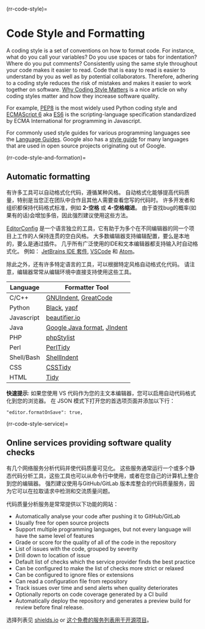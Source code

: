 (rr-code-style)=
# Code Style and Formatting

A coding style is a set of conventions on how to format code. For instance, what do you call your variables? Do you use spaces or tabs for indentation? Where do you put comments? Consistently using the same style throughout your code makes it easier to read. Code that is easy to read is easier to understand by you as well as by potential collaborators. Therefore, adhering to a coding style reduces the risk of mistakes and makes it easier to work together on software. [Why Coding Style Matters](http://coding.smashingmagazine.com/2012/10/25/why-coding-style-matters/) is a nice article on why coding styles matter and how they increase software quality.

For example, [PEP8](https://www.python.org/dev/peps/pep-0008/) is the most widely used Python coding style and [ECMAScript 6](http://es6-features.org/) aka [ES6](http://es6-features.org/) is the scripting-language specification standardized by ECMA International for programming in Javascript.

For commonly used style guides for various programming languages see the [Language Guides](https://guide.esciencecenter.nl/best_practices/language_guides/languages_overview.html). Google also has a [style guide](https://code.google.com/p/google-styleguide/) for many languages that are used in open source projects originating out of Google.

(rr-code-style-and-formation)=
## Automatic formatting

有许多工具可以自动格式化代码，遵循某种风格。 自动格式化能够提高代码质量，特别是当您正在团队中合作且其他人需要查看您写的代码时。 许多开发者和组织都保持代码格式标准，例如 **2-空格** 或 **4-空格缩进**。 由于查找bug的概率(如果有的话)会增加多倍，因此强烈建议使用这些方法。

[EditorConfig](https://editorconfig.org) 是一个语言独立的工具，它有助于为多个在不同编辑器的同一个项目上工作的人保持连贯的空白风格。 大多数编辑器支持编辑配置，要么是本地的，要么是通过插件。 几乎所有广泛使用的IDE和文本编辑器都支持输入时自动格式化。 例如： [JetBrains IDE 套件](https://www.jetbrains.com/products.html#), [VSCode](https://code.visualstudio.com/) 和 [Atom](https://atom.io/)。

除此之外，还有许多特定语言的工具，可以根据特定风格自动格式化代码。 请注意，编辑器常常从编辑环境中直接支持使用这些工具。

| Language   | Formatter Tool                                                                                              |
| ---------- | ----------------------------------------------------------------------------------------------------------- |
| C/C++      | [GNUIndent](http://www.gnu.org/software/indent/), [GreatCode](http://sourceforge.net/projects/gcgreatcode/) |
| Python     | [Black](https://black.readthedocs.io), [yapf](https://pypi.org/project/yapf/)                               |
| Javascript | [beautifier.io](https://beautifier.io/)                                                                     |
| Java       | [Google Java format](https://github.com/google/google-java-format), [JIndent](http://www.jindent.com/)      |
| PHP        | [phpStylist](http://sourceforge.net/projects/phpstylist/)                                                   |
| Perl       | [PerlTidy](http://perltidy.sourceforge.net/)                                                                |
| Shell/Bash | [ShellIndent](http://www.bolthole.com/AWK.html)                                                             |
| CSS        | [CSSTidy](http://csstidy.sourceforge.net/)                                                                  |
| HTML       | [Tidy](http://tidy.sourceforge.net/)                                                                        |

**快速提示**: 如果您使用 VS 代码作为您的主文本编辑器，您可以启用自动代码格式化到您的浏览器。 在 JSON 模式下打开您的首选项页面并添加以下行：

```
"editor.formatOnSave": true,
```

(rr-code-style-service)=
## Online services providing software quality checks

有几个网络服务分析代码并使代码质量可见化。 这些服务通常运行一个或多个静态代码分析工具，这些工具也可以从命令行中使用，或者在您自己的计算机上整合到您的编辑器。 强烈建议使用与GitHub/GitLab 版本库整合的代码质量服务，因为它可以在拉取请求中检测和交流质量问题。

代码质量分析服务是常常提供以下功能的网站：

- Automatically analyse your code after pushing it to GitHub/GitLab
- Usually free for open source projects
- Support multiple programming languages, but not every language will have the same level of features
- Grade or score for the quality of all of the code in the repository
- List of issues with the code, grouped by severity
- Drill down to location of issue
- Default list of checks which the service provider finds the best practice
- Can be configured to make the list of checks more strict or relaxed
- Can be configured to ignore files or extensions
- Can read a configuration file from repository
- Track issues over time and send alerts when quality deteriorates
- Optionally reports on code coverage generated by a CI build
- Automatically deploy the repository and generates a preview build for review before final release.

选择列表见 [shields.io](https://shields.io/category/analysis) or [这个免费的服务列表用于开源项目](https://github.com/ripienaar/free-for-dev#code-quality)。

